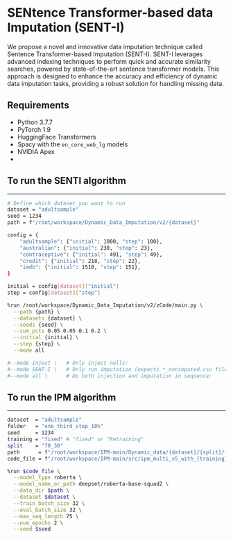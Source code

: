 # SENtence Transformer-based data Imputation (SENT-I)

We propose a novel and innovative data imputation technique called Sentence Transformer-based Imputation (SENT-I).
 SENT-I leverages advanced indexing techniques to perform quick and accurate similarity searches, powered by 
state-of-the-art sentence transformer models. This approach is designed to enhance the accuracy and efficiency 
of dynamic data imputation tasks, providing a robust solution for handling missing data.


## Requirements

* Python 3.7.7
* PyTorch 1.9
* HuggingFace Transformers
* Spacy with the ``en_core_web_lg`` models
* NVIDIA Apex
* 
## To run the SENTI algorithm
____________________________________________________________________
```bash
# Define which dataset you want to run
dataset = "adultsample"
seed = 1234
path = f"/root/workspace/Dynamic_Data_Imputation/v2/{dataset}"

config = {
    "adultsample": {"initial": 1000, "step": 100},
    "australian": {"initial": 230, "step": 23},
    "contraceptive": {"initial": 491, "step": 49},
    "credit": {"initial": 218, "step": 22},
    "imdb": {"initial": 1510, "step": 151},
}

initial = config[dataset]["initial"]
step = config[dataset]["step"]

%run /root/workspace/Dynamic_Data_Imputation/v2/zCode/main.py \
  --path {path} \
  --datasets {dataset} \
  --seeds {seed} \
  --cum_pcts 0.05 0.05 0.1 0.2 \
  --initial {initial} \
  --step {step} \
  --mode all

#--mode inject \   # Only inject nulls:
#--mode SENT-I \   # Only run imputation (expects *_nonimputed.csv files already present):
#--mode all \      # Do both injection and imputation in sequence:
```

## To run the IPM algorithm
____________________________________________________________________
```bash
dataset  = "adultsample"
folder   = "one_third_step_10%"
seed     = 1234
training = "fixed" # "fixed" or "Retraining"
split    = "70_30"
path      = f"/root/workspace/IPM-main/Dynamic_data/{dataset}/{split}/{training}_{folder}"
code_file = f"/root/workspace/IPM-main/src/ipm_multi_v5_with_{training}.py"

%run $code_file \
  --model_type roberta \
  --model_name_or_path deepset/roberta-base-squad2 \
  --data_dir $path \
  --dataset $dataset \
  --train_batch_size 32 \
  --eval_batch_size 32 \
  --max_seq_length 75 \
  --num_epochs 2 \
  --seed $seed

```
